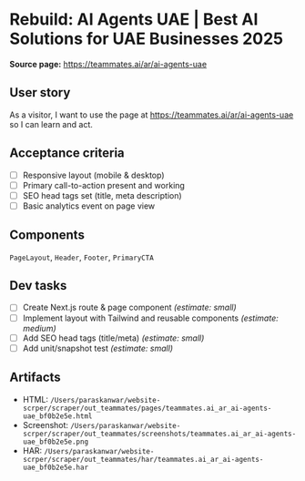 # Rebuild: AI Agents UAE | Best AI Solutions for UAE Businesses 2025

**Source page:** https://teammates.ai/ar/ai-agents-uae

## User story
As a visitor, I want to use the page at https://teammates.ai/ar/ai-agents-uae so I can learn and act.

## Acceptance criteria
- [ ] Responsive layout (mobile & desktop)
- [ ] Primary call-to-action present and working
- [ ] SEO head tags set (title, meta description)
- [ ] Basic analytics event on page view

## Components
`PageLayout`, `Header`, `Footer`, `PrimaryCTA`

## Dev tasks
- [ ] Create Next.js route & page component _(estimate: small)_
- [ ] Implement layout with Tailwind and reusable components _(estimate: medium)_
- [ ] Add SEO head tags (title/meta) _(estimate: small)_
- [ ] Add unit/snapshot test _(estimate: small)_

## Artifacts
- HTML: `/Users/paraskanwar/website-scrper/scraper/out_teammates/pages/teammates.ai_ar_ai-agents-uae_bf0b2e5e.html`
- Screenshot: `/Users/paraskanwar/website-scrper/scraper/out_teammates/screenshots/teammates.ai_ar_ai-agents-uae_bf0b2e5e.png`
- HAR: `/Users/paraskanwar/website-scrper/scraper/out_teammates/har/teammates.ai_ar_ai-agents-uae_bf0b2e5e.har`

